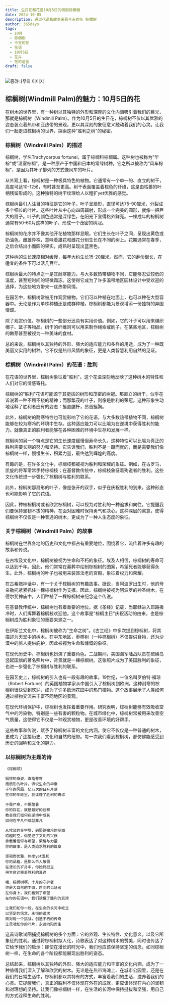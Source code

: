 ```yaml
---
title: 生日花和花语10月5日的特别棕櫚樹
date: 2024-10-05
description: 通过花语和故事来看今天的花 棕櫚樹
author: 365days
tags:
  - 10月
  - 棕櫚樹
  - 今天的花
  - 花语
  - 10月5日
  - 花卉
  - 花的语言
draft: false
---
```


![종려나무의 이미지](https://cdn.pixabay.com/photo/2020/08/02/16/33/palm-5458039_960_720.jpg#center)


## 棕榈树(Windmill Palm)的魅力：10月5日的花

在树木的世界里，有一种树以其独特的外形和深厚的文化内涵吸引着我们的目光，那就是棕榈树（Windmill Palm）。作为10月5日的生日花，棕榈树不仅以其优雅的姿态装点着热带和亚热带的景观，更以其深刻的象征意义触动着我们的心灵。让我们一起走进棕榈树的世界，探索这种"胜利之树"的秘密。

### 棕榈树（Windmill Palm）的描述

棕榈树，学名Trachycarpus fortunei，属于棕榈科棕榈属。这种树也被称为"华棕"或"温室棕榈"，是一种原产于中国和日本的常绿树种。它之所以被称为"风车棕榈"，是因为其叶子排列的方式像风车的叶片。

从外观上看，棕榈树是一种极具特色的植物。它通常有一个单一的、直立的树干，高度可达10-12米，有时甚至更高。树干表面覆盖着棕色的纤维，这是由枯萎的叶柄残留形成的。这种独特的树干纹理给人以粗犷yet优雅的感觉。

棕榈树最引人注目的特征是它的叶子。叶子呈扇形，直径可达75-90厘米，分裂成多个细长的叶片。这些叶片从中心向四周辐射，形成一个完美的圆形，就像一把巨大的扇子。叶子的颜色通常是深绿色，在阳光下显得格外鲜亮。一棵成年的棕榈树通常有50-60片这样的叶子，形成一个茂密的树冠。

棕榈树的花序并不像其他开花植物那样显眼。它们生长在叶子之间，呈现出黄色或奶油色。雌雄异株，意味着雄花和雌花分别生长在不同的树上。花期通常在春季，之后会结出小而圆的果实，成熟时呈现出蓝黑色。

这种树的生长速度相对缓慢，每年大约生长15-20厘米。然而，它的寿命很长，在适宜的条件下可以活几百年。

棕榈树最大的特点之一是其耐寒能力。与大多数热带植物不同，它能够忍受较低的温度，甚至短时间的轻微霜冻。这使得它成为了许多温带地区园林设计中受欢迎的选择，为这些地方带来一丝热带风情。

在园艺中，棕榈树常被用作观赏植物。它们可以种植在地面上，也可以种在大型容器中。无论是作为单株种植还是成群种植，棕榈树都能为景观增添一份独特的异国情调。

除了观赏价值，棕榈树的一些部分还具有实用价值。例如，它的叶子可以用来编织帽子、篮子等物品。树干的纤维则可以用来制作绳索或刷子。在某些地区，棕榈树的嫩芽甚至被视为一种美味的食材。

总的来说，棕榈树以其独特的外形、强大的适应能力和多样的用途，成为了一种既美丽又实用的树种。它不仅是热带风情的象征，更是人类智慧利用自然的见证。

### 棕榈树（Windmill Palm）的花语：胜利

在花语的世界里，棕榈树象征着"胜利"。这个花语深刻地反映了这种树木的特性和人们对它的情感寄托。

棕榈树的"胜利"花语可能源于其挺拔的树形和茂密的树冠。那直立的树干，似乎在诉说着一种不屈不挠的精神；而那繁茂的叶子，则像是胜利的荣冠。这种形象生动地诠释了胜利者应有的姿态：挺直腰杆，昂首挺胸。

此外，棕榈树的耐寒特性也可能影响了它的花语。与大多数热带植物不同，棕榈树能够在较为寒冷的环境中生存。这种适应能力可以比喻为在逆境中获得胜利的能力。就像真正的胜利者能够在各种困难的环境中生存和发展一样。

棕榈树的另一个特点是它的生长速度缓慢但寿命长久。这种特性可以比喻为真正的胜利需要长期的努力和坚持。它告诉我们，胜利不是一蹴而就的，而是需要我们像棕榈树一样，慢慢生长，积累力量，最终达到辉煌的高度。

有趣的是，在许多文化中，棕榈枝都被视为胜利和荣耀的象征。例如，在古罗马，凯旋的将军常常手持棕榈枝；在基督教传统中，棕榈枝象征着殉道者的胜利。这些文化传统进一步强化了棕榈树与胜利的联系。

此外，棕榈树那扇形的叶子，像是张开的双手，似乎在庆祝胜利的到来。这种形态也可能影响了它的花语。

因此，种植棕榈树或者欣赏棕榈树，可以视为对胜利的一种追求和向往。它提醒我们要保持坚韧不拔的精神，在面对困难时保持勇气和决心。这种深层的寓意，使得棕榈树不仅仅是一种普通的树木，更成为了一种人生态度的象征。

### 关于棕榈树（Windmill Palm）的故事

棕榈树在世界各地的历史和文化中都占有重要地位，围绕着它，流传着许多有趣的故事和传说。

在古埃及文化中，棕榈树被视为生命和不朽的象征。埃及人相信，棕榈树的寿命可以达到千年。因此，他们常常在墓葬中绘制棕榈树的图案，希望死者能够获得永生。此外，棕榈树的叶子也被用来装饰法老的宫殿，象征着权力和荣耀。

在古希腊神话中，有一个关于棕榈树的有趣故事。据说，当阿波罗出生时，他的母亲勒托紧紧抓住一棵棕榈树作为支撑。因此，棕榈树被视为阿波罗的神圣树木，在德尔斐神庙中，人们种植了一棵棕榈树来纪念这个传说。

在基督教传统中，棕榈树也有着重要的地位。据《圣经》记载，当耶稣进入耶路撒冷时，人们挥舞着棕榈枝欢迎他。这个故事是"棕榈主日"庆祝活动的由来，也是棕榈树成为胜利象征的重要来源之一。

在伊斯兰文化中，棕榈树被称为"生命之树"。《古兰经》中多次提到棕榈树，将其描述为天堂中的树木。在中东地区，枣椰树（一种棕榈树）不仅提供食物，还为沙漠中的旅人提供庇护，因此被视为生命和慷慨的象征。

在现代历史中，棕榈树也扮演了重要角色。二战期间，美国海军陆战队员在硫磺岛竖起国旗的著名照片中，背景就是一棵棕榈树。这张照片成为了美国胜利的象征，也进一步强化了棕榈树与胜利的联系。

在园艺史上，棕榈树的引入也有一段有趣的故事。19世纪，一位名叫罗伯特·福琼（Robert Fortune）的英国植物学家从中国引入了棕榈树到欧洲。这种耐寒的棕榈树很快受到欢迎，成为了许多欧洲花园中的热门植物。这个故事展示了人类如何通过植物交流来丰富不同地区的景观。

在现代环境保护中，棕榈树也发挥着重要作用。研究表明，棕榈树能够有效吸收空气中的污染物，特别是一些有害的颗粒物。在城市绿化中，棕榈树常被用来改善空气质量，这使得它不仅是一种观赏植物，更是改善环境的好帮手。

这些故事和传说，赋予了棕榈树丰富的文化内涵，使它不仅仅是一种普通的树木，更成为了连接历史、文化和自然的纽带。每一次我们看到棕榈树，都仿佛能感受到历史的回响和文化的魅力。

### 以棕榈树为主题的诗


```
《棕榈颂》

挺拔的身姿，直指苍穹
用扇形的叶片，诉说生命的华章
千年的风霜，亿万次的日升月落
在你的年轮里，我读懂了胜利的真谛

不畏严寒，不惧酷暑
你的存在，就是最好的诠释
教会我们如何在逆境中成长
如何在平凡中成就非凡

从埃及的金字塔，到耶路撒冷的圣城
跨越时空，你见证了文明的兴衰
承载着信仰与希望，荣耀与力量
你的故事，是人类追求胜利的篇章

坚韧而优雅，伟岸yet温和
你的品格，是那么令人敬佩
在漫长的岁月中，你始终挺立
用生命诠释着胜利的真谛

哦，棕榈树啊，十月的守护者
你是大自然的丰碑，时间的见证者
在你身上，我们看到了希望
在你的花语中，我们读懂了胜利的真谛

让我们如你一般，在生命的长河中屹立
以坚定的信念，永恒的追求
面对每一个挑战，创造不朽的传奇
让灵魂如你的叶片，永远向阳而生
```

这首诗歌试图捕捉棕榈树的多个方面：它的外观、生长特性、文化意义，以及它所象征的胜利。通过将棕榈树拟人化，诗歌表达了对这种树木的赞美，同时也传达了它给予我们的启示：即使在漫长的时光中，我们也应该保持坚定的信念，如同棕榈树一样，在生命的各个阶段都能展现出胜利的姿态。

总结起来，棕榈树以其独特的外形、强大的适应能力和丰富的文化内涵，成为了一种值得我们深入了解和欣赏的树木。无论是在热带海滩上、在城市公园里，还是在我们的日常生活中，棕榈树都以其特有的方式，丰富着我们的生活，滋养着我们的心灵。它提醒我们，真正的胜利不仅体现在外在的成就，更应该体现在内心的坚韧和对理想的坚持。让我们像棕榈树一样，在生活的长河中保持挺拔和坚强，用自己的方式诠释生命的胜利。
